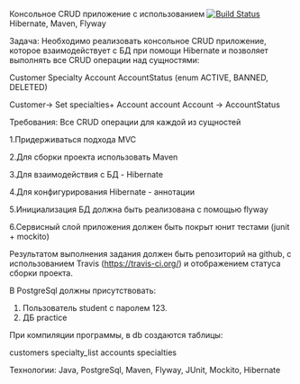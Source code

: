 Консольное CRUD приложение с использованием [![Build Status](https://travis-ci.com/Borlok/CRUDWithPostgres.svg?branch=master)](https://travis-ci.com/Borlok/CRUDWithPostgres)
Hibernate, Maven, Flyway

Задача:
Необходимо реализовать консольное CRUD 
приложение, которое взаимодействует с БД
при помощи Hibernate
и позволяет выполнять все CRUD операции 
над сущностями:

Customer
Specialty
Account
AccountStatus (enum ACTIVE, BANNED, DELETED)

Customer-> Set<Specialty> specialties+ Account account
Account -> AccountStatus

Требования:
Все CRUD операции для каждой из сущностей

1.Придерживаться подхода MVC

2.Для сборки проекта использовать Maven

3.Для взаимодействия с БД - Hibernate

4.Для конфигурирования Hibernate - аннотации

5.Инициализация БД должна быть реализована с помощью flyway

6.Сервисный слой приложения должен быть покрыт юнит тестами (junit + mockito)

Результатом выполнения задания должен быть репозиторий на github,
с использованием Travis (https://travis-ci.org/) и отображением статуса сборки проекта.

В PostgreSql должны присутствовать:
1. Пользователь student с паролем 123.
2. ДБ practice

При компиляции программы, в db создаются таблицы:

customers
specialty_list
accounts
specialties 

Технологии: Java, PostgreSql, Maven, Flyway, JUnit, Mockito, Hibernate
